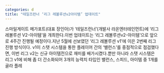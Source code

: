```yaml
---
categories: d
title: "테일즈런너 ‘리그 레볼루션v2아이템’ 업데이트"
---
```

스마일게이트 메가포트(대표 장인아)가 ‘테일즈런너’(개발사 라온엔터테인먼트)에 ‘리그 레볼루션 V2-아이템’을 개최한다.이번 업데이트는 ‘리그 레볼루션v2-아이템’으로 앞으로 4주간 진행될 예정이다.지난 5월에 선보였던 ‘리그 레볼루션 v1’에 이은 2번째 리그진행 방식이다. v1이 스탯 시스템을 통한 플레이어 간의 ‘밸런스’를 중점적으로 점검했다면, 이번 리그 v2는 신규 아이템전으로 재미를 배가시켰다.뿐만 아니라 스탯 시스템은 리그 v1에 비해 좀 더 간소화되어 3개의 능력치 타입인 밸런스, 스피드, 아이템 중 1개를 골라 플레